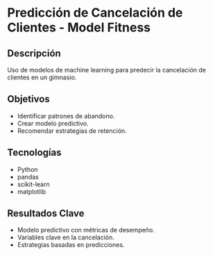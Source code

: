 # Predicción de Cancelación de Clientes - Model Fitness

## Descripción
Uso de modelos de machine learning para predecir la cancelación de clientes en un gimnasio.

## Objetivos
- Identificar patrones de abandono.
- Crear modelo predictivo.
- Recomendar estrategias de retención.

## Tecnologías
- Python
- pandas
- scikit-learn
- matplotlib

## Resultados Clave
- Modelo predictivo con métricas de desempeño.
- Variables clave en la cancelación.
- Estrategias basadas en predicciones.
